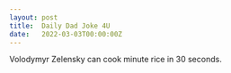 ```yaml
---
layout: post
title:  Daily Dad Joke 4U
date:   2022-03-03T00:00:00Z
---
```

Volodymyr Zelensky can cook minute rice in 30 seconds.
